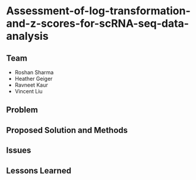 # Assessment-of-log-transformation-and-z-scores-for-scRNA-seq-data-analysis

## Team
* Roshan Sharma
* Heather Geiger
* Ravneet Kaur
* Vincent Liu

## Problem

## Proposed Solution and Methods

## Issues

## Lessons Learned
